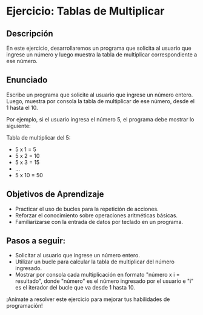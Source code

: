 # Ejercicio: Tablas de Multiplicar

## Descripción

En este ejercicio, desarrollaremos un programa que solicita al usuario que ingrese un número y luego muestra la tabla de multiplicar correspondiente a ese número.

## Enunciado

Escribe un programa que solicite al usuario que ingrese un número entero. Luego, muestra por consola la tabla de multiplicar de ese número, desde el 1 hasta el 10.

Por ejemplo, si el usuario ingresa el número 5, el programa debe mostrar lo siguiente:

Tabla de multiplicar del 5:
- 5 x 1 = 5
- 5 x 2 = 10
- 5 x 3 = 15
- ...
- 5 x 10 = 50


## Objetivos de Aprendizaje

- Practicar el uso de bucles para la repetición de acciones.
- Reforzar el conocimiento sobre operaciones aritméticas básicas.
- Familiarizarse con la entrada de datos por teclado en un programa.

## Pasos a seguir:

- Solicitar al usuario que ingrese un número entero.
- Utilizar un bucle para calcular la tabla de multiplicar del número ingresado.
- Mostrar por consola cada multiplicación en formato "número x i = resultado", donde "número" es el número ingresado por el usuario e "i" es el iterador del bucle que va desde 1 hasta 10.

¡Anímate a resolver este ejercicio para mejorar tus habilidades de programación!
